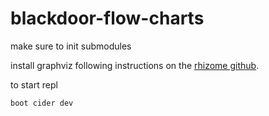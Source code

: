 # blackdoor-flow-charts

make sure to init submodules

install graphviz following instructions on the [rhizome github](https://github.com/ztellman/rhizome).

to start repl

```
boot cider dev
```
